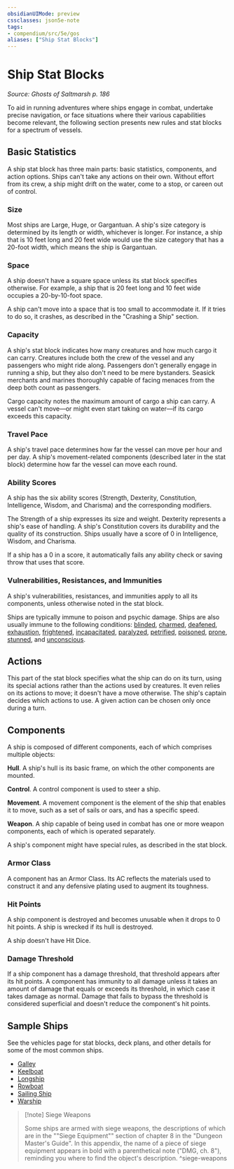 ```yaml
---
obsidianUIMode: preview
cssclasses: json5e-note
tags:
- compendium/src/5e/gos
aliases: ["Ship Stat Blocks"]
---
```

# Ship Stat Blocks
*Source: Ghosts of Saltmarsh p. 186* 

To aid in running adventures where ships engage in combat, undertake precise navigation, or face situations where their various capabilities become relevant, the following section presents new rules and stat blocks for a spectrum of vessels.

## Basic Statistics

A ship stat block has three main parts: basic statistics, components, and action options. Ships can't take any actions on their own. Without effort from its crew, a ship might drift on the water, come to a stop, or careen out of control.

### Size

Most ships are Large, Huge, or Gargantuan. A ship's size category is determined by its length or width, whichever is longer. For instance, a ship that is 10 feet long and 20 feet wide would use the size category that has a 20-foot width, which means the ship is Gargantuan.

### Space

A ship doesn't have a square space unless its stat block specifies otherwise. For example, a ship that is 20 feet long and 10 feet wide occupies a 20-by-10-foot space.

A ship can't move into a space that is too small to accommodate it. If it tries to do so, it crashes, as described in the "Crashing a Ship" section.

### Capacity

A ship's stat block indicates how many creatures and how much cargo it can carry. Creatures include both the crew of the vessel and any passengers who might ride along. Passengers don't generally engage in running a ship, but they also don't need to be mere bystanders. Seasick merchants and marines thoroughly capable of facing menaces from the deep both count as passengers.

Cargo capacity notes the maximum amount of cargo a ship can carry. A vessel can't move—or might even start taking on water—if its cargo exceeds this capacity.

### Travel Pace

A ship's travel pace determines how far the vessel can move per hour and per day. A ship's movement-related components (described later in the stat block) determine how far the vessel can move each round.

### Ability Scores

A ship has the six ability scores (Strength, Dexterity, Constitution, Intelligence, Wisdom, and Charisma) and the corresponding modifiers.

The Strength of a ship expresses its size and weight. Dexterity represents a ship's ease of handling. A ship's Constitution covers its durability and the quality of its construction. Ships usually have a score of 0 in Intelligence, Wisdom, and Charisma.

If a ship has a 0 in a score, it automatically fails any ability check or saving throw that uses that score.

### Vulnerabilities, Resistances, and Immunities

A ship's vulnerabilities, resistances, and immunities apply to all its components, unless otherwise noted in the stat block.

Ships are typically immune to poison and psychic damage. Ships are also usually immune to the following conditions: [blinded](Mechanics/Rules/conditions.md#Blinded), [charmed](Mechanics/Rules/conditions.md#Charmed), [deafened](Mechanics/Rules/conditions.md#Deafened), [exhaustion](Mechanics/Rules/conditions.md#Exhaustion), [frightened](Mechanics/Rules/conditions.md#Frightened), [incapacitated](Mechanics/Rules/conditions.md#Incapacitated), [paralyzed](Mechanics/Rules/conditions.md#Paralyzed), [petrified](Mechanics/Rules/conditions.md#Petrified), [poisoned](Mechanics/Rules/conditions.md#Poisoned), [prone](Mechanics/Rules/conditions.md#Prone), [stunned](Mechanics/Rules/conditions.md#Stunned), and [unconscious](Mechanics/Rules/conditions.md#Unconscious).

## Actions

This part of the stat block specifies what the ship can do on its turn, using its special actions rather than the actions used by creatures. It even relies on its actions to move; it doesn't have a move otherwise. The ship's captain decides which actions to use. A given action can be chosen only once during a turn.

## Components

A ship is composed of different components, each of which comprises multiple objects:

**Hull**. A ship's hull is its basic frame, on which the other components are mounted.

**Control**. A control component is used to steer a ship.

**Movement**. A movement component is the element of the ship that enables it to move, such as a set of sails or oars, and has a specific speed.

**Weapon**. A ship capable of being used in combat has one or more weapon components, each of which is operated separately.

A ship's component might have special rules, as described in the stat block.

### Armor Class

A component has an Armor Class. Its AC reflects the materials used to construct it and any defensive plating used to augment its toughness.

### Hit Points

A ship component is destroyed and becomes unusable when it drops to 0 hit points. A ship is wrecked if its hull is destroyed.

A ship doesn't have Hit Dice.

### Damage Threshold

If a ship component has a damage threshold, that threshold appears after its hit points. A component has immunity to all damage unless it takes an amount of damage that equals or exceeds its threshold, in which case it takes damage as normal. Damage that fails to bypass the threshold is considered superficial and doesn't reduce the component's hit points.

## Sample Ships

See the vehicles page for stat blocks, deck plans, and other details for some of the most common ships.

- [Galley](Mechanics/vehicles/galley.md)  
- [Keelboat](Mechanics/vehicles/keelboat.md)  
- [Longship](Mechanics/vehicles/longship.md)  
- [Rowboat](Mechanics/vehicles/rowboat.md)  
- [Sailing Ship](Mechanics/vehicles/sailing-ship.md)  
- [Warship](Mechanics/vehicles/warship.md)  

> [!note] Siege Weapons
> 
> Some ships are armed with siege weapons, the descriptions of which are in the ""Siege Equipment"" section of chapter 8 in the "Dungeon Master's Guide". In this appendix, the name of a piece of siege equipment appears in bold with a parenthetical note ("DMG, ch. 8"), reminding you where to find the object's description.
^siege-weapons